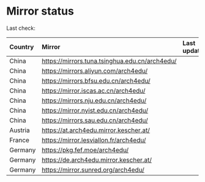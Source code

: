 <script src="./time.js"></script>
# Mirror status
Last check: <script type="text/javascript">localize(1698517208.846377);</script>

|Country|Mirror|Last update|
|:------|:-----|:----------|
|China|https://mirrors.tuna.tsinghua.edu.cn/arch4edu/|<script type="text/javascript">localize(1698474578);</script>|
|China|https://mirrors.aliyun.com/arch4edu/|<script type="text/javascript">localize(1698474578);</script>|
|China|https://mirrors.bfsu.edu.cn/arch4edu/|<script type="text/javascript">localize(1698474578);</script>|
|China|https://mirror.iscas.ac.cn/arch4edu/|<script type="text/javascript">localize(1698474578);</script>|
|China|https://mirrors.nju.edu.cn/arch4edu/|<script type="text/javascript">localize(1698431590);</script>|
|China|https://mirror.nyist.edu.cn/arch4edu/|<script type="text/javascript">localize(1698474578);</script>|
|China|https://mirrors.sau.edu.cn/arch4edu/|<script type="text/javascript">localize(1698474578);</script>|
|Austria|https://at.arch4edu.mirror.kescher.at/|<script type="text/javascript">localize(1698474578);</script>|
|France|https://mirror.lesviallon.fr/arch4edu/|<script type="text/javascript">localize(1698474578);</script>|
|Germany|https://pkg.fef.moe/arch4edu/|<script type="text/javascript">localize(1698474578);</script>|
|Germany|https://de.arch4edu.mirror.kescher.at/|<script type="text/javascript">localize(1698474578);</script>|
|Germany|https://mirror.sunred.org/arch4edu/|<script type="text/javascript">localize(1698474578);</script>|

<script src="./tablefilter/tablefilter.js"></script>
<script src="./table.js"></script>